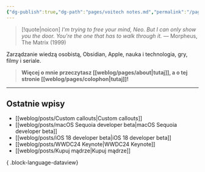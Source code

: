 ```yaml
---
{"dg-publish":true,"dg-path":"pages/voitech notes.md","permalink":"/pages/voitech-notes/","tags":["gardenEntry"]}
---
```



> [!quote|noicon] *I'm trying to free your mind, Neo. But I can only show you the door. You're the one that has to walk through it.*
> — Morpheus, The Matrix (1999)

Zarządzanie wiedzą osobistą, Obsidian, Apple, nauka i technologia, gry, filmy i seriale.

> **Więcej o mnie przeczytasz [[weblog/pages/about\|tutaj]], a o tej stronie [[weblog/pages/colophon\|tutaj]]!**

---

## Ostatnie wpisy

- [[weblog/posts/Custom callouts\|Custom callouts]]
- [[weblog/posts/macOS Sequoia developer beta\|macOS Sequoia developer beta]]
- [[weblog/posts/iOS 18 developer beta\|iOS 18 developer beta]]
- [[weblog/posts/WWDC24 Keynote\|WWDC24 Keynote]]
- [[weblog/posts/Kupuj mądrze\|Kupuj mądrze]]

{ .block-language-dataview}
